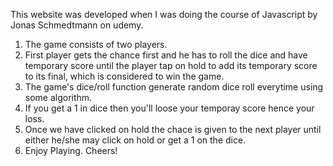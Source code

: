This website was developed when I was doing the course of Javascript by Jonas Schmedtmann on udemy.
1) The game consists of two players.
2) First player gets the chance first and he has to roll the dice and have temporary score until the player tap on hold to add its temporary score
to its final, which is considered to win the game.
3) The game's dice/roll function generate random dice roll everytime using some algorithm.
4) If you get a 1 in dice then you'll loose your temporay score hence your loss.
5) Once we have clicked on hold the chace is given to the next player until either he/she may click on hold or
get a 1 on the dice.
6) Enjoy Playing. Cheers!
